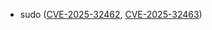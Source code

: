 - sudo ([CVE-2025-32462](https://www.cve.org/CVERecord?id=CVE-2025-32462), [CVE-2025-32463](https://www.cve.org/CVERecord?id=CVE-2025-32463))
